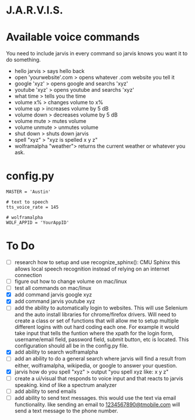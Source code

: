# J.A.R.V.I.S.

# Available voice commands
You need to include jarvis in every command so jarvis knows you want it to do something.

- hello jarvis > says hello back
- open 'yourwebsite'.com > opens whatever .com website you tell it
- google 'xyz' > opens google and searchs 'xyz'
- youtube 'xyz' > opens youtube and searchs 'xyz'
- what time > tells you the time
- volume x% > changes volume to x%
- volume up > increases volume by 5 dB
- volume down > decreases volume by 5 dB
- volume mute > mutes volume
- volume unmute > unmutes volume
- shut down > shuts down jarvis
- spell "xyz" > "xyz is spelled x y z"
- wolframalpha "weather"> returns the current weather or whatever you ask.


# config.py
```
MASTER = 'Austin'

# text to speech
tts_voice_rate = 145

# wolframalpha
WOLF_APPID = 'YourAppID'
```


# To Do
- [ ] research how to setup and use recognize_sphinx(): CMU Sphinx this allows local speech recognition instead of relying on an internet connection
- [ ] figure out how to change volume on mac/linux
- [ ] test all commands on mac/linux
- [x] add command jarvis google xyz
- [x] add command jarvis youtube xyz
- [ ] add the ability to automatically login to websites. This will use Selenium and the auto install libraries for chrome/firefox drivers. Will need to create a class or set of functions that will allow me to setup multiple different logins with out hard coding each one. For example it would take input that tells the funtion where the xpath for the login form, username/email field, password field, submit button, etc is located. This configuration should all be in the config.py file.
- [x] add ability to search wolframalpha
- [ ] add an ability to do a general search where jarvis will find a result from either, wolframalpha, wikipedia, or google to answer your question.
- [x] jarvis how do you spell "xyz" > output "you spell xyz like: x y z"
- [ ] create a ui/visual that responds to voice input and that reacts to jarvis speaking. kind of like a spectrum analyzer
- [ ] add ability to send emails
- [ ] add ability to send text messages. this would use the text via email functionality. like sending an email to 1234567890@tmobile.com will send a text message to the phone number.
